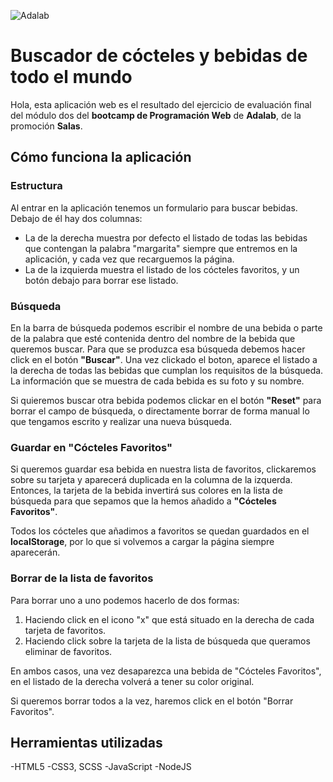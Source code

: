 ![Adalab](https://beta.adalab.es/resources/images/adalab-logo-155x61-bg-white.png)

# Buscador de cócteles y bebidas de todo el mundo

Hola, esta aplicación web es el resultado del ejercicio de evaluación final del módulo dos del **bootcamp de Programación Web** de **Adalab**, de la promoción **Salas**.

## Cómo funciona la aplicación

### Estructura

Al entrar en la aplicación tenemos un formulario para buscar bebidas. Debajo de él hay dos columnas:

- La de la derecha muestra por defecto el listado de todas las bebidas que contengan la palabra "margarita" siempre que entremos en la aplicación, y cada vez que recarguemos la página.
- La de la izquierda muestra el listado de los cócteles favoritos, y un botón debajo para borrar ese listado.

### Búsqueda

En la barra de búsqueda podemos escribir el nombre de una bebida o parte de la palabra que esté contenida dentro del nombre de la bebida que queremos buscar. Para que se produzca esa búsqueda debemos hacer click en el botón **"Buscar"**. Una vez clickado el boton, aparece el listado a la derecha de todas las bebidas que cumplan los requisitos de la búsqueda. La información que se muestra de cada bebida es su foto y su nombre.

Si quieremos buscar otra bebida podemos clickar en el botón **"Reset"** para borrar el campo de búsqueda, o directamente borrar de forma manual lo que tengamos escrito y realizar una nueva búsqueda.

### Guardar en "Cócteles Favoritos"

Si queremos guardar esa bebida en nuestra lista de favoritos, clickaremos sobre su tarjeta y aparecerá duplicada en la columna de la izquerda. Entonces, la tarjeta de la bebida invertirá sus colores en la lista de búsqueda para que sepamos que la hemos añadido a **"Cócteles Favoritos"**.

Todos los cócteles que añadimos a favoritos se quedan guardados en el **localStorage**, por lo que si volvemos a cargar la página siempre aparecerán.

### Borrar de la lista de favoritos

Para borrar uno a uno podemos hacerlo de dos formas:

1. Haciendo click en el icono "x" que está situado en la derecha de cada tarjeta de favoritos.
2. Haciendo click sobre la tarjeta de la lista de búsqueda que queramos eliminar de favoritos.

En ambos casos, una vez desaparezca una bebida de "Cócteles Favoritos", en el listado de la derecha volverá a tener su color original.

Si queremos borrar todos a la vez, haremos click en el botón "Borrar Favoritos".

## Herramientas utilizadas

-HTML5
-CSS3, SCSS
-JavaScript
-NodeJS
